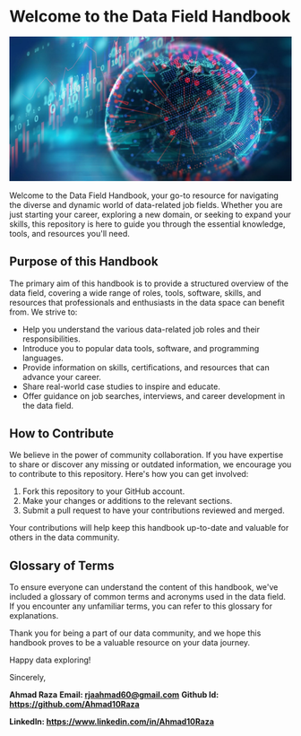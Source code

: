 # Welcome to the Data Field Handbook

![Data Field Handbook Logo](Images/Data.jpg "Data")

Welcome to the Data Field Handbook, your go-to resource for navigating the diverse and dynamic world of data-related job fields. Whether you are just starting your career, exploring a new domain, or seeking to expand your skills, this repository is here to guide you through the essential knowledge, tools, and resources you'll need.

## Purpose of this Handbook

The primary aim of this handbook is to provide a structured overview of the data field, covering a wide range of roles, tools, software, skills, and resources that professionals and enthusiasts in the data space can benefit from. We strive to:

- Help you understand the various data-related job roles and their responsibilities.
- Introduce you to popular data tools, software, and programming languages.
- Provide information on skills, certifications, and resources that can advance your career.
- Share real-world case studies to inspire and educate.
- Offer guidance on job searches, interviews, and career development in the data field.

## How to Contribute

We believe in the power of community collaboration. If you have expertise to share or discover any missing or outdated information, we encourage you to contribute to this repository. Here's how you can get involved:

1. Fork this repository to your GitHub account.
2. Make your changes or additions to the relevant sections.
3. Submit a pull request to have your contributions reviewed and merged.

Your contributions will help keep this handbook up-to-date and valuable for others in the data community.

## Glossary of Terms

To ensure everyone can understand the content of this handbook, we've included a glossary of common terms and acronyms used in the data field. If you encounter any unfamiliar terms, you can refer to this glossary for explanations.

Thank you for being a part of our data community, and we hope this handbook proves to be a valuable resource on your data journey.

Happy data exploring!

Sincerely,

**Ahmad Raza**
**Email: rjaahmad60@gmail.com**
**Github Id: https://github.com/Ahmad10Raza**

**LinkedIn: https://www.linkedin.com/in/Ahmad10Raza**

